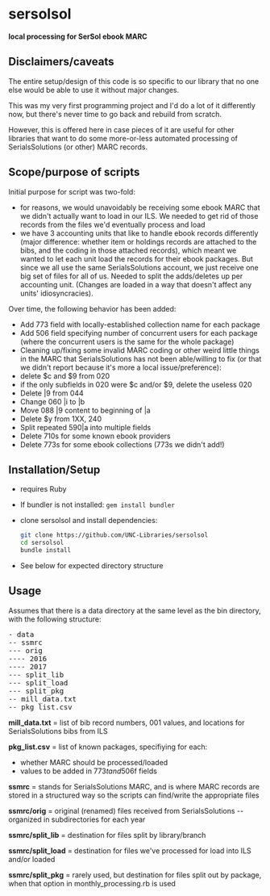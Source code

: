 # sersolsol
**local processing for SerSol ebook MARC**

## Disclaimers/caveats

The entire setup/design of this code is so specific to our library that no one else would be able to use it without major changes.

This was my very first programming project and I'd do a lot of it differently now, but there's never time to go back and rebuild from scratch.

However, this is offered here in case pieces of it are useful for other libraries that want to do some more-or-less automated processing of SerialsSolutions (or other) MARC records.

## Scope/purpose of scripts

Initial purpose for script was two-fold:
- for reasons, we would unavoidably be receiving some ebook MARC that we didn't actually want to load in our ILS. We needed to get rid of those records from the files we'd eventually process and load
- we have 3 accounting units that like to handle ebook records differently (major difference: whether item or holdings records are attached to the bibs, and the coding in those attached records), which meant we wanted to let each unit load the records for their ebook packages. But since we all use the same SerialsSolutions account, we just receive one big set of files for all of us. Needed to split the adds/deletes up per accounting unit. (Changes are loaded in a way that doesn't affect any units' idiosyncracies).

Over time, the following behavior has been added:
- Add 773 field with locally-established collection name for each package
- Add 506 field specifying number of concurrent users for each package (where the concurrent users is the same for the whole package)
- Cleaning up/fixing some invalid MARC coding or other weird little things in the MARC that SerialsSolutions has not been able/willing to fix (or that we didn't report because it's more a local issue/preference):
 - delete $c and $9 from 020
 - if the only subfields in 020 were $c and/or $9, delete the useless 020
 - Delete |9 from 044
 - Change 060 |i to |b
 - Move 088 |9 content to beginning of |a
 - Delete $y from 1XX, 240
 - Split repeated 590|a into multiple fields
 - Delete 710s for some known ebook providers
 - Delete 773s for some ebook collections (773s we didn't add!)

## Installation/Setup

- requires Ruby
- If bundler is not installed: `gem install bundler`
- clone sersolsol and install dependencies:

  ```bash
  git clone https://github.com/UNC-Libraries/sersolsol
  cd sersolsol
  bundle install
  ```

- See below for expected directory structure

## Usage

Assumes that there is a data directory at the same level as the bin directory, with the following structure:
<pre>- data
-- ssmrc
--- orig
---- 2016
---- 2017
--- split_lib
--- split_load
--- split_pkg
-- mill_data.txt
-- pkg_list.csv</pre>

**mill_data.txt** = list of bib record numbers, 001 values, and locations for SerialsSolutions bibs from ILS

**pkg_list.csv** = list of known packages, specifiying for each:
- whether MARC should be processed/loaded
- values to be added in 773$t and 506$f fields

**ssmrc** = stands for SerialsSolutions MARC, and is where MARC records are stored in a structured way so the scripts can find/write the appropriate files

**ssmrc/orig** = original (renamed) files received from SerialsSolutions -- organized in subdirectories for each year

**ssmrc/split_lib** = destination for files split by library/branch

**ssmrc/split_load** = destination for files we've processed for load into ILS and/or loaded

**ssmrc/split_pkg** = rarely used, but destination for files split out by package, when that option in monthly_processing.rb is used
